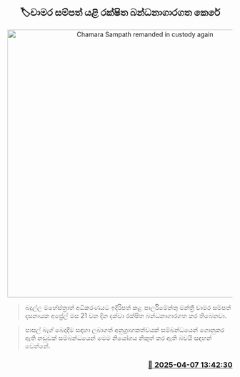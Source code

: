 <p align='center'><b><h2 align='center' title='Chamara Sampath remanded in custody again'>🏷චාමර සම්පත් යළි රක්ෂිත බන්ධනාගාරගත කෙරේ</h2></b></p>
<p align='center'><img src='https://helakuru.sgp1.cdn.digitaloceanspaces.com/esana/images/lib/chamara-sampath-archived.jpg' width='600' alt='Chamara Sampath remanded in custody again'></p>

> බදුල්ල මහේස්ත්‍රාත් අධිකරණයට ඉදිරිපත් කළ පාර්ලිමේන්තු මන්ත්‍රී චාමර සම්පත් දසනායක අප්‍රේල් මස 21 වන දින දක්වා රක්ෂිත බන්ධනාගාරගත කර තිබෙනවා.

> පාසල් බෑග් බෙදාදීම සඳහා ලබාගත් අනුග්‍රාහකත්වයක් සම්බන්ධයෙන් ගොනුකර ඇති නඩුවක් සම්බන්ධයෙන් මෙම නියෝගය නිකුත් කර ඇති බවයි සඳහන් වෙන්නේ.



<h3 align='right'><a href='https://www.helakuru.lk/esana/p/109036/'>📅 2025-04-07 13:42:30</a></h3>
